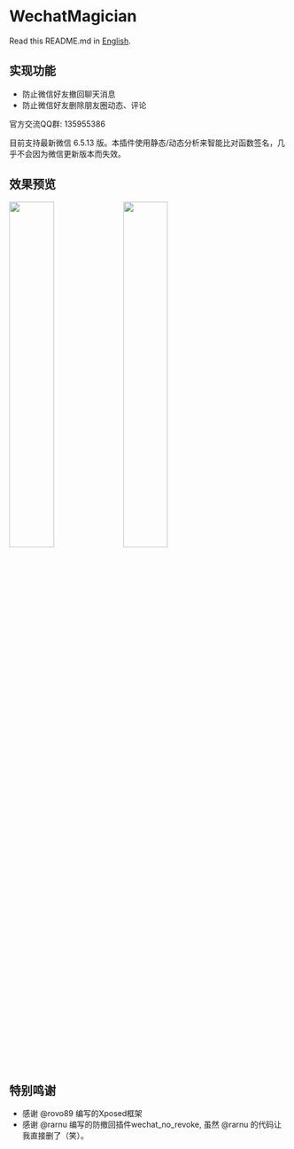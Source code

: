 # WechatMagician

Read this README.md in [English](https://github.com/Gh0u1L5/WechatMagician/blob/master/README.en.md).

## 实现功能
* 防止微信好友撤回聊天消息
* 防止微信好友删除朋友圈动态、评论

官方交流QQ群: 135955386

目前支持最新微信 6.5.13 版。本插件使用静态/动态分析来智能比对函数签名，几乎不会因为微信更新版本而失效。

## 效果预览
<img src="https://github.com/Gh0u1L5/WechatMagician/raw/master/image/sample-1.png" width="40%" /> <img src="https://github.com/Gh0u1L5/WechatMagician/raw/master/image/sample-2.png" width="40%" />

## 特别鸣谢
* 感谢 @rovo89 编写的Xposed框架
* 感谢 @rarnu 编写的防撤回插件wechat_no_revoke, 虽然 @rarnu 的代码让我直接删了（笑）。
